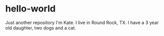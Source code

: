 # hello-world
Just another repository 
I'm Kate. I live in Round Rock, TX. I have a 3 year old daughter, two dogs and a cat. 
